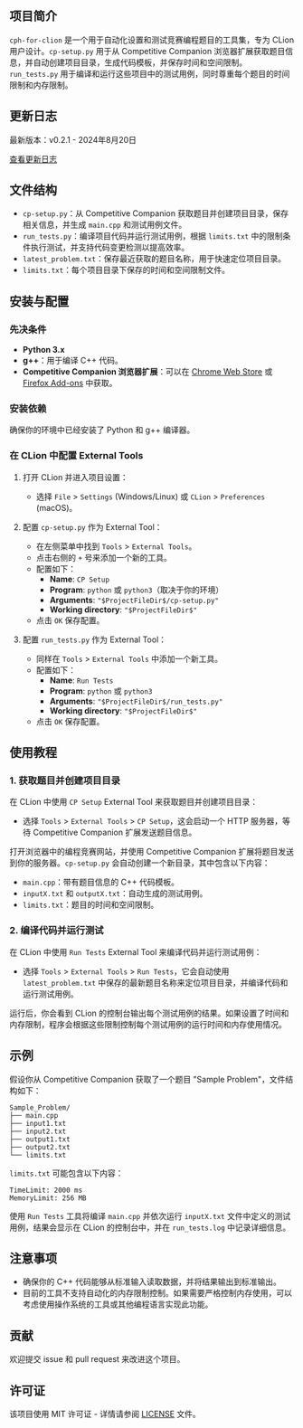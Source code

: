 ## 项目简介

`cph-for-clion` 是一个用于自动化设置和测试竞赛编程题目的工具集，专为 CLion 用户设计。`cp-setup.py` 用于从 Competitive Companion 浏览器扩展获取题目信息，并自动创建项目目录，生成代码模板，并保存时间和空间限制。`run_tests.py` 用于编译和运行这些项目中的测试用例，同时尊重每个题目的时间限制和内存限制。

## 更新日志

最新版本：v0.2.1 - 2024年8月20日

[查看更新日志](https://blog.yangtb2024.me/archives/27)

## 文件结构

- `cp-setup.py`：从 Competitive Companion 获取题目并创建项目目录，保存相关信息，并生成 `main.cpp` 和测试用例文件。
- `run_tests.py`：编译项目代码并运行测试用例，根据 `limits.txt` 中的限制条件执行测试，并支持代码变更检测以提高效率。
- `latest_problem.txt`：保存最近获取的题目名称，用于快速定位项目目录。
- `limits.txt`：每个项目目录下保存的时间和空间限制文件。

## 安装与配置

### 先决条件

- **Python 3.x**
- **g++**：用于编译 C++ 代码。
- **Competitive Companion 浏览器扩展**：可以在 [Chrome Web Store](https://chrome.google.com/webstore/detail/competitive-companion/cjnmckjndlpiamhfimnnjmnckgghkjbl) 或 [Firefox Add-ons](https://addons.mozilla.org/en-US/firefox/addon/competitive-companion/) 中获取。

### 安装依赖

确保你的环境中已经安装了 Python 和 g++ 编译器。

### 在 CLion 中配置 External Tools

1. 打开 CLion 并进入项目设置：
   - 选择 `File` > `Settings` (Windows/Linux) 或 `CLion` > `Preferences` (macOS)。

2. 配置 `cp-setup.py` 作为 External Tool：
   - 在左侧菜单中找到 `Tools` > `External Tools`。
   - 点击右侧的 `+` 号来添加一个新的工具。
   - 配置如下：
     - **Name**: `CP Setup`
     - **Program**: `python` 或 `python3`（取决于你的环境）
     - **Arguments**: `"$ProjectFileDir$/cp-setup.py"`
     - **Working directory**: `"$ProjectFileDir$"`
   - 点击 `OK` 保存配置。

3. 配置 `run_tests.py` 作为 External Tool：
   - 同样在 `Tools` > `External Tools` 中添加一个新工具。
   - 配置如下：
     - **Name**: `Run Tests`
     - **Program**: `python` 或 `python3`
     - **Arguments**: `"$ProjectFileDir$/run_tests.py"`
     - **Working directory**: `"$ProjectFileDir$"`
   - 点击 `OK` 保存配置。

## 使用教程

### 1. 获取题目并创建项目目录

在 CLion 中使用 `CP Setup` External Tool 来获取题目并创建项目目录：

- 选择 `Tools` > `External Tools` > `CP Setup`，这会启动一个 HTTP 服务器，等待 Competitive Companion 扩展发送题目信息。

打开浏览器中的编程竞赛网站，并使用 Competitive Companion 扩展将题目发送到你的服务器。`cp-setup.py` 会自动创建一个新目录，其中包含以下内容：

- `main.cpp`：带有题目信息的 C++ 代码模板。
- `inputX.txt` 和 `outputX.txt`：自动生成的测试用例。
- `limits.txt`：题目的时间和空间限制。

### 2. 编译代码并运行测试

在 CLion 中使用 `Run Tests` External Tool 来编译代码并运行测试用例：

- 选择 `Tools` > `External Tools` > `Run Tests`，它会自动使用 `latest_problem.txt` 中保存的最新题目名称来定位项目目录，并编译代码和运行测试用例。

运行后，你会看到 CLion 的控制台输出每个测试用例的结果。如果设置了时间和内存限制，程序会根据这些限制控制每个测试用例的运行时间和内存使用情况。

## 示例

假设你从 Competitive Companion 获取了一个题目 "Sample Problem"，文件结构如下：

```
Sample_Problem/
├── main.cpp
├── input1.txt
├── input2.txt
├── output1.txt
├── output2.txt
└── limits.txt
```

`limits.txt` 可能包含以下内容：

```
TimeLimit: 2000 ms
MemoryLimit: 256 MB
```

使用 `Run Tests` 工具将编译 `main.cpp` 并依次运行 `inputX.txt` 文件中定义的测试用例，结果会显示在 CLion 的控制台中，并在 `run_tests.log` 中记录详细信息。

## 注意事项

- 确保你的 C++ 代码能够从标准输入读取数据，并将结果输出到标准输出。
- 目前的工具不支持自动化的内存限制控制。如果需要严格控制内存使用，可以考虑使用操作系统的工具或其他编程语言实现此功能。

## 贡献

欢迎提交 issue 和 pull request 来改进这个项目。

## 许可证

该项目使用 MIT 许可证 - 详情请参阅 [LICENSE](LICENSE) 文件。

